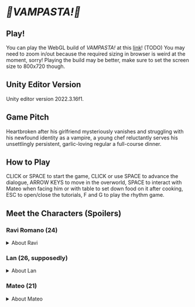 # ***🧄VAMPASTA!🍝***

## Play!

You can play the WebGL build of *VAMPASTA!* at this [link](https://m1ra-k.github.io/play-VAMPASTA/)! (TODO) You may need to zoom in/out because the required sizing in browser is weird at the moment, sorry! Playing the build may be better, make sure to set the screen size to 800x720 though.

## Unity Editor Version

Unity editor version 2022.3.16f1.

## Game Pitch

Heartbroken after his girlfriend mysteriously vanishes and struggling with his newfound identity as a vampire, a young chef reluctantly serves his unsettlingly persistent, garlic-loving regular a full-course dinner. 

## How to Play

CLICK or SPACE to start the game, CLICK or use SPACE to advance the dialogue, ARROW KEYS to move in the overworld, SPACE to interact with Mateo when facing him or with table to set down food on it after cooking, ESC to open/close the tutorials, F and G to play the rhythm game.

## Meet the Characters (Spoilers)

### Ravi Romano (24)
<details>
  <summary>About Ravi</summary>
  The owner and sole chef of <em>Romano’s</em>. Is now a vampire.
</details>

### Lan (26, supposedly)
<details>
  <summary>About Lan</summary>
  Ravi’s ex-girlfriend. A vampire.
</details>

### Mateo (21)
<details>
  <summary>About Mateo</summary>
  A regular who enjoys (?) getting extra garlic-y pasta. Suspects Ravi is hiding something.
</details>